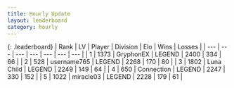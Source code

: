 ```yaml
---
title: Hourly Update
layout: leaderboard
category: hourly
---
```


{: .leaderboard}
| Rank | LV | Player | Division | Elo | Wins | Losses |
| --- | --- | --- | --- | --- | --- | --- |
| <span data-change="0">1</span> | 1373 | <span title="ID: 315148">GryphonEX</span> | LEGEND | <span data-change="0">2400</span> | <span data-change="0">334</span> | <span data-change="0">66</span> |
| <span data-change="0">2</span> | 528 | <span title="ID: 188640">username765</span> | LEGEND | <span data-change="0">2268</span> | <span data-change="0">170</span> | <span data-change="0">80</span> |
| <span data-change="0">3</span> | 1802 | <span title="ID: 164871">Luna Child</span> | LEGEND | <span data-change="0">2249</span> | <span data-change="0">149</span> | <span data-change="0">64</span> |
| <span data-change="0">4</span> | 650 | <span title="ID: 539711">Connection</span> | LEGEND | <span data-change="0">2247</span> | <span data-change="0">330</span> | <span data-change="0">152</span> |
| <span data-change="0">5</span> | 1022 | <span title="ID: 416373">miracle03</span> | LEGEND | <span data-change="0">2228</span> | <span data-change="0">179</span> | <span data-change="0">61</span> |
